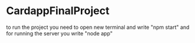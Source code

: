 # CardappFinalProject
to run the project you need to open new terminal and write "npm start"
and for running the server you write "node app"

